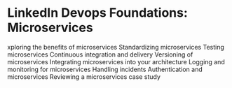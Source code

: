 # LinkedIn Devops Foundations: Microservices
 xploring the benefits of microservices Standardizing microservices Testing microservices Continuous integration and delivery Versioning of microservices Integrating microservices into your architecture Logging and monitoring for microservices Handling incidents Authentication and microservices Reviewing a microservices case study

